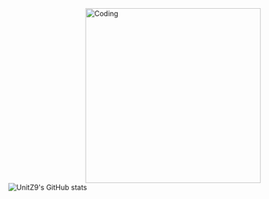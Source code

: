 <img align="right" alt="Coding" width="350" src="https://tenor.com/view/minecraft-roblox-r34-bounce-boobs-gif-24164256">

![UnitZ9's GitHub stats](https://github-readme-stats.vercel.app/api?username=UnitZ9&theme=shadow_red&show_icons=true)


<!---
UnitZ9/UnitZ9 is a ✨ special ✨ repository because its `README.md` (this file) appears on your GitHub profile.
You can click the Preview link to take a look at your changes.
--->

